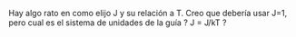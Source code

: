 Hay algo rato en como elijo J y su relación a T. Creo que debería usar J=1, pero cual es el sistema de unidades de la guía ? J = J/kT ?
